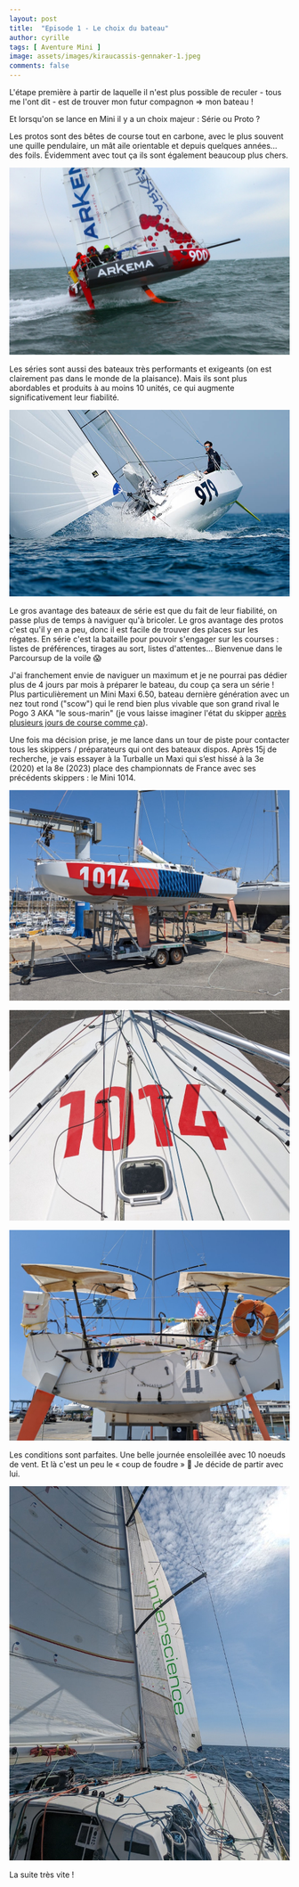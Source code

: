 ```yaml
---
layout: post
title:  "Episode 1 - Le choix du bateau"
author: cyrille
tags: [ Aventure Mini ]
image: assets/images/kiraucassis-gennaker-1.jpeg
comments: false
---
```


L'étape première à partir de laquelle il n'est plus possible de reculer - tous me l'ont dit - est de trouver mon futur compagnon => mon bateau !

Et lorsqu'on se lance en Mini il y a un choix majeur : Série ou Proto ?

Les protos sont des bêtes de course tout en carbone, avec le plus souvent une quille pendulaire, un mât aile orientable et depuis quelques années... des foils. Évidemment avec tout ça ils sont également beaucoup plus chers.

![](/assets/images/mini-proto-foils-2.jpg)

Les séries sont aussi des bateaux très performants et exigeants (on est clairement pas dans le monde de la plaisance). Mais ils sont plus abordables et produits à au moins 10 unités, ce qui augmente significativement leur fiabilité.

![](/assets/images/mini-serie-maxi650-2.jpg)

Le gros avantage des bateaux de série est que du fait de leur fiabilité, on passe plus de temps à naviguer qu'à bricoler. Le gros avantage des protos c'est qu'il y en a peu, donc il est facile de trouver des places sur les régates. En série c'est la bataille pour pouvoir s'engager sur les courses : listes de préférences, tirages au sort, listes d'attentes... Bienvenue dans le Parcoursup de la voile 😱

J'ai franchement envie de naviguer un maximum et je ne pourrai pas dédier plus de 4 jours par mois à préparer le bateau, du coup ça sera un série ! Plus particulièrement un Mini Maxi 6.50, bateau dernière génération avec un nez tout rond ("scow") qui le rend bien plus vivable que son grand rival le Pogo 3 AKA "le sous-marin" (je vous laisse imaginer l'état du skipper <a href="https://www.facebook.com/watch/?v=416430393095968&t=22" target="_blank">après plusieurs jours de course comme ça</a>).

Une fois ma décision prise, je me lance dans un tour de piste pour contacter tous les skippers / préparateurs qui ont des bateaux dispos. Après 15j de recherche, je vais essayer à la Turballe un Maxi qui s’est hissé à la 3e (2020) et la 8e (2023) place des championnats de France avec ses précédents skippers : le Mini 1014. 

![](/assets/images/20230706-1.jpg)

![](/assets/images/20230706-2.jpg)

![](/assets/images/20230706-3.jpg)

Les conditions sont parfaites. Une belle journée ensoleillée avec 10 noeuds de vent. Et là c'est un peu le « coup de foudre » 🤩 Je décide de partir avec lui.

![](/assets/images/20230830-4.jpg)

La suite très vite !